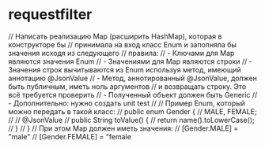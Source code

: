 # requestfilter


// Написать реализацию Map (расширить HashMap), которая в конструкторе бы
// принимала на вход класс Enum и заполняла бы значения исходя из следующего
// правила:
// - Ключами для Map являются значения Enum
// - Значениями для Map являются строки
// - Значения строк вычитываются из Enum используя метод, имеющий аннотацию @JsonValue
// - Метод, аннотированный @JsonValue, должен быть публичным, иметь ноль аргументов
//   и возвращать строку. Это всё требуется проверить
// - Полученный объект должен быть Generic
// - Дополнительно: нужно создать unit test
//
// Пример Enum, который можно передать в такой класс:
// public  enum Gender {
//     MALE, FEMALE;
//
//     @JsonValue
//     public String toValue() {
//         return name().toLowerCase();
//     }
// }
// При этом Map должен иметь значения:
// [Gender.MALE] = "male"
// [Gender.FEMALE] = "female
